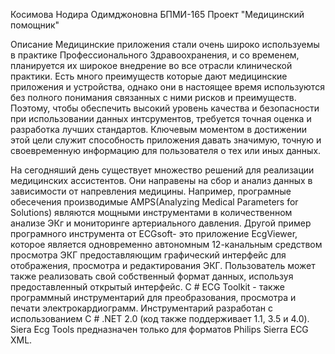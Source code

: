 Косимова Нодира Одимджоновна
БПМИ-165
Проект "Медицинский помощник"

Описание
Медицинские приложения стали очень широко используемы в практике Профессионального Здравоохранения, и со временем, планируется их широкое внедрение во все отрасли клинической практики. Есть много преимуществ которые дают медицинские приложения и устройства, однако они в настоящее время используются без полного понимания связанных с ними рисков и преимуществ. Поэтому, чтобы обеспечить высокий уровень качества и безопасности при использовании данных интсрументов, требуется точная оценка и разработка лучших стандартов. Ключевым моментом в достижении этой цели служит способность приложения давать значимую, точную и своевременную информацию для пользователя о тех или иных данных.


На сегодняший день существует множество решений для реализации медицинских ассистентов. Они направены на сбор и анализ данных в зависимости от напревления медицины. 
Например, програмные обесечения производимые AMPS(Analyzing Medical Parameters for Solutions) являются мощными инструментами в количественном анализе ЭКг и мониторинге артериального давления.
Другой пример програмного инструмента от ECGsoft- это приложение EcgViewer, которое является одновременно автономным 12-канальным средством просмотра ЭКГ предоставляющим графический интерфейс для отображения, просмотра и редактирования ЭКГ. Пользователь может также реализовать свой собственный формат данных, используя предоставленный открытый интерфейс. 
C # ECG Toolkit - также программный инструментарий для преобразования, просмотра и печати электрокардиограмм. Инструментарий разработан с использованием C # .NET 2.0 (код также поддерживает 1.1, 3.5 и 4.0).
Siera Ecg Tools предназначен только для форматов Philips Sierra ECG XML.
